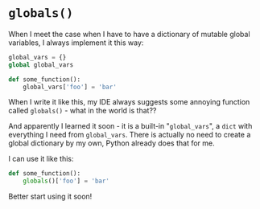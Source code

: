 # `globals()`
When I meet the case when I have to have a dictionary of mutable global variables, I always implement it this way:

```python
global_vars = {}
global global_vars

def some_function():
	global_vars['foo'] = 'bar'
```

When I write it like this, my IDE always suggests some annoying function called `globals()` - what in the world is that??

And apparently I learned it soon - it is a built-in "`global_vars`", a `dict` with everything I need from `global_vars`.
There is actually no need to create a global dictionary by my own, Python already does that for me.

I can use it like this:

```python
def some_function():
	globals()['foo'] = 'bar'
```

Better start using it soon!
